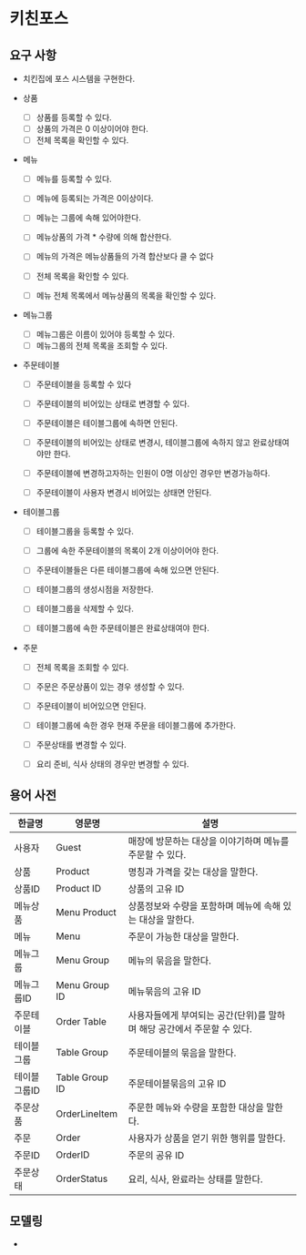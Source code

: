 # 키친포스

## 요구 사항

- 치킨집에 포스 시스템을 구현한다.

- 상품
  - [ ] 상품를 등록할 수 있다.
  - [ ] 상품의 가격은 0 이상이어야 한다.
  - [ ] 전체 목록을 확인할 수 있다.
    
- 메뉴
  - [ ] 메뉴를 등록할 수 있다.
  - [ ] 메뉴에 등록되는 가격은 0이상이다.
  - [ ] 메뉴는 그룹에 속해 있어야한다.
  - [ ] 메뉴상품의 가격 * 수량에 의해 합산한다.
  - [ ] 메뉴의 가격은 메뉴상품들의 가격 합산보다 클 수 없다
  
  - [ ] 전체 목록을 확인할 수 있다.
  - [ ] 메뉴 전체 목록에서 메뉴상품의 목록을 확인할 수 있다.
    
- 메뉴그룹
  - [ ] 메뉴그룹은 이름이 있어야 등록할 수 있다.
  - [ ] 메뉴그룹의 전체 목록을 조회할 수 있다.
  
- 주문테이블
  - [ ] 주문테이블을 등록할 수 있다
  
  - [ ] 주문테이블의 비어있는 상태로 변경할 수 있다.  
  - [ ] 주문테이블은 테이블그룹에 속하면 안된다.
  - [ ] 주문테이블의 비어있는 상태로 변경시, 테이블그룹에 속하지 않고 완료상태여야만 한다.
  
  - [ ] 주문테이블에 변경하고자하는 인원이 0명 이상인 경우만 변경가능하다.
  - [ ] 주문테이블이 사용자 변경시 비어있는 상태면 안된다.
  
  
- 테이블그룹
  - [ ] 테이블그룹을 등록할 수 있다.
  - [ ] 그룹에 속한 주문테이블의 목록이 2개 이상이어야 한다.
  - [ ] 주문테이블들은 다른 테이블그룹에 속해 있으면 안된다.
  - [ ] 테이블그룹의 생성시점을 저장한다.
  
  - [ ] 테이블그룹을 삭제할 수 있다.  
  - [ ] 테이블그룹에 속한 주문테이블은 완료상태여야 한다.


- 주문
  - [ ] 전체 목록을 조회할 수 있다.
  
  - [ ] 주문은 주문상품이 있는 경우 생성할 수 있다.
  - [ ] 주문테이블이 비어있으면 안된다.
  - [ ] 테이블그룹에 속한 경우 현재 주문을 테이블그룹에 추가한다.
  
  - [ ] 주문상태를 변경할 수 있다.
  - [ ] 요리 준비, 식사  상태의 경우만 변경할 수 있다.
  
## 용어 사전

| 한글명 | 영문명 | 설명 |
| --- | --- | --- |
| 사용자 | Guest | 매장에 방문하는 대상을 이야기하며 메뉴를 주문할 수 있다. |
| 상품 | Product | 명칭과 가격을 갖는 대상을 말한다. |
| 상품ID | Product ID | 상품의 고유 ID |
| 메뉴상품 | Menu Product | 상품정보와 수량을 포함하며 메뉴에 속해 있는 대상을 말한다. |
| 메뉴 | Menu | 주문이 가능한 대상을 말한다. |
| 메뉴그룹 | Menu Group | 메뉴의 묶음을 말한다. |
| 메뉴그룹ID | Menu Group ID | 메뉴묶음의 고유 ID |
| 주문테이블 | Order Table | 사용자들에게 부여되는 공간(단위)를 말하며 해당 공간에서 주문할 수 있다. |
| 테이블그룹 | Table Group | 주문테이블의 묶음을 말한다. |
| 테이블그룹ID | Table Group ID | 주문테이블묶음의 고유 ID |
| 주문상품 | OrderLineItem | 주문한 메뉴와 수량을 포함한 대상을 말한다. |
| 주문 | Order | 사용자가 상품을 얻기 위한 행위를 말한다. |
| 주문ID | OrderID | 주문의 공유 ID |
| 주문상태 | OrderStatus | 요리, 식사, 완료라는 상태를 말한다. |

## 모델링

- 
